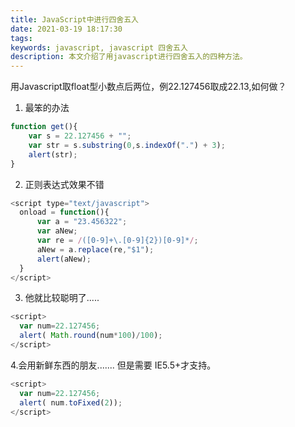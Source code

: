 ```yaml
---
title: JavaScript中进行四舍五入
date: 2021-03-19 18:17:30
tags:
keywords: javascript, javascript 四舍五入
description: 本文介绍了用javascript进行四舍五入的四种方法。
---
```


用Javascript取float型小数点后两位，例22.127456取成22.13,如何做？
1. 最笨的办法
```javascript
function get(){
    var s = 22.127456 + "";
    var str = s.substring(0,s.indexOf(".") + 3);
    alert(str);
}
```

2. 正则表达式效果不错
```javascript
<script type="text/javascript">
  onload = function(){
      var a = "23.456322";
      var aNew;
      var re = /([0-9]+\.[0-9]{2})[0-9]*/;
      aNew = a.replace(re,"$1");
      alert(aNew);
  }
</script>
```

3. 他就比较聪明了.....
```javascript
<script>
  var num=22.127456;
  alert( Math.round(num*100)/100);
</script>
```

4.会用新鲜东西的朋友....... 但是需要 IE5.5+才支持。
```javascript
<script>
  var num=22.127456;
  alert( num.toFixed(2));
</script>
```